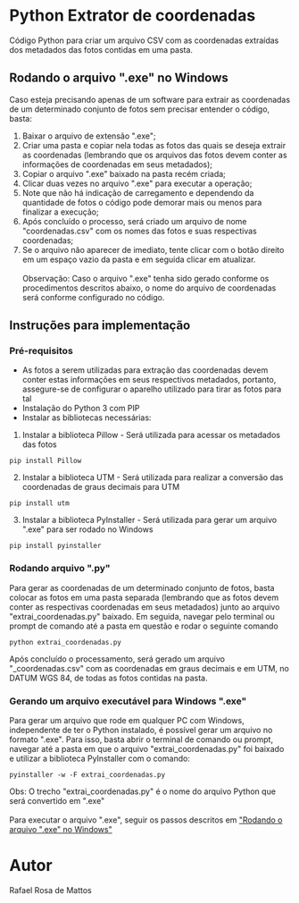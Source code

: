 # Python Extrator de coordenadas 
Código Python para criar um arquivo CSV com as coordenadas extraídas dos metadados das fotos contidas em uma pasta.

## Rodando o arquivo ".exe" no Windows
Caso esteja precisando apenas de um software para extrair as coordenadas de um determinado conjunto de fotos sem precisar entender o código, basta:
1. Baixar o arquivo de extensão ".exe";
2. Criar uma pasta e copiar nela todas as fotos das quais se deseja extrair as coordenadas (lembrando que os arquivos das fotos devem conter as informações de coordenadas em seus metadados);
3. Copiar o arquivo ".exe" baixado na pasta recém criada;
4. Clicar duas vezes no arquivo ".exe" para executar a operação;
5. Note que não há indicação de carregamento e dependendo da quantidade de fotos o código pode demorar mais ou menos para finalizar a execução;
6. Após concluído o processo, será criado um arquivo de nome "coordenadas.csv" com os nomes das fotos e suas respectivas coordenadas;
7. Se o arquivo não aparecer de imediato, tente clicar com o botão direito em um espaço vazio da pasta e em seguida clicar em atualizar.<br/><br/>
Observação: Caso o arquivo ".exe" tenha sido gerado conforme os procedimentos descritos abaixo, o nome do arquivo de coordenadas será conforme configurado no código.

## Instruções para implementação

### Pré-requisitos
* As fotos a serem utilizadas para extração das coordenadas devem conter estas informações em seus respectivos metadados, portanto, assegure-se de configurar o aparelho utilizado para tirar as fotos para tal
* Instalação do Python 3 com PIP
* Instalar as bibliotecas necessárias:
1. Instalar a biblioteca Pillow - Será utilizada para acessar os metadados das fotos
```
pip install Pillow
```
2. Instalar a biblioteca UTM - Será utilizada para realizar a conversão das coordenadas de graus decimais para UTM
```
pip install utm
```
3. Instalar a biblioteca PyInstaller - Será utilizada para gerar um arquivo ".exe" para ser rodado no Windows
```
pip install pyinstaller
```
### Rodando arquivo ".py"
Para gerar as coordenadas de um determinado conjunto de fotos, basta colocar as fotos em uma pasta separada (lembrando que as fotos devem conter as respectivas coordenadas em seus metadados) junto ao arquivo "extrai_coordenadas.py" baixado. Em seguida, navegar pelo terminal ou prompt de comando até a pasta em questão e rodar o seguinte comando
```
python extrai_coordenadas.py
```
Após concluído o processamento, será gerado um arquivo "_coordenadas.csv" com as coordenadas em graus decimais e em UTM, no DATUM WGS 84, de todas as fotos contidas na pasta.

### Gerando um arquivo executável para Windows ".exe"
Para gerar um arquivo que rode em qualquer PC com Windows, independente de ter o Python instalado, é possível gerar um arquivo no formato ".exe". Para isso, basta abrir o terminal de comando ou prompt, navegar até a pasta em que o arquivo "extrai_coordenadas.py" foi baixado e utilizar a biblioteca PyInstaller com o comando:
```
pyinstaller -w -F extrai_coordenadas.py
```
Obs: O trecho "extrai_coordenadas.py" é o nome do arquivo Python que será convertido em ".exe"<br/><br/>
Para executar o arquivo ".exe", seguir os passos descritos em ["Rodando o arquivo ".exe" no Windows"](#rodando-o-arquivo-exe-no-windows)
# Autor
Rafael Rosa de Mattos
